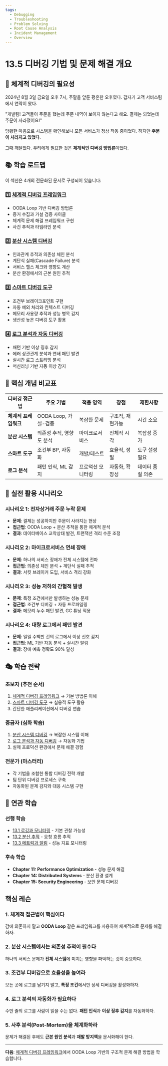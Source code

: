 ```yaml
---
tags:
  - Debugging
  - Troubleshooting
  - Problem Solving
  - Root Cause Analysis
  - Incident Management
  - Overview
---
```


# 13.5 디버깅 기법 및 문제 해결 개요

## 🎯 체계적 디버깅의 필요성

2024년 8월 3일 금요일 오후 7시, 주말을 앞둔 평온한 오후였다. 갑자기 고객 서비스팀에서 연락이 왔다.

"개발팀! 고객들이 주문을 했는데 주문 내역이 보이지 않는다고 해요. 결제는 되었는데 주문이 사라졌어요!"

당황한 마음으로 시스템을 확인해보니 모든 서비스가 정상 작동 중이었다. 하지만 **주문이 사라지고 있었다**.

그때 깨달았다. 우리에게 필요한 것은 **체계적인 디버깅 방법론**이었다.

## 📚 학습 로드맵

이 섹션은 4개의 전문화된 문서로 구성되어 있습니다:

### 1️⃣ [체계적 디버깅 프레임워크](05a-systematic-debugging-frameworks.md)

- OODA Loop 기반 디버깅 방법론
- 증거 수집과 가설 검증 사이클
- 체계적 문제 해결 프레임워크 구현
- 사건 추적과 타임라인 분석

### 2️⃣ [분산 시스템 디버깅](05b-distributed-debugging.md)

- 인과관계 추적과 의존성 체인 분석
- 계단식 실패(Cascade Failure) 분석
- 서비스 헬스 체크와 영향도 계산
- 분산 환경에서의 근본 원인 추적

### 3️⃣ [스마트 디버깅 도구](05c-smart-debugging-tools.md)

- 조건부 브레이크포인트 구현
- 자동 예외 처리와 컨텍스트 디버깅
- 메모리 사용량 추적과 성능 병목 감지
- 생산성 높은 디버깅 도구 활용

### 4️⃣ [로그 분석과 자동 디버깅](05d-log-analysis-debugging.md)

- 패턴 기반 이상 징후 감지
- 에러 상관관계 분석과 연쇄 패턴 발견
- 실시간 로그 스트리밍 분석
- 머신러닝 기반 자동 이상 감지

## 🎯 핵심 개념 비교표

| 디버깅 접근법 | 주요 기법 | 적용 영역 | 장점 | 제한사항 |
|------------|----------|-----------|------|----------|
| **체계적 프레임워크** | OODA Loop, 가설-검증 | 복잡한 문제 | 구조적, 재현가능 | 시간 소요 |
| **분산 시스템** | 의존성 추적, 영향도 분석 | 마이크로서비스 | 전체적 시각 | 복잡성 증가 |
| **스마트 도구** | 조건부 BP, 자동화 | 개발/테스트 | 효율적, 정밀 | 도구 설정 필요 |
| **로그 분석** | 패턴 인식, ML 감지 | 프로덕션 모니터링 | 자동화, 확장성 | 데이터 품질 의존 |

## 🚀 실전 활용 시나리오

### 시나리오 1: 전자상거래 주문 누락 문제

- **문제**: 결제는 성공하지만 주문이 사라지는 현상
- **접근법**: OODA Loop + 분산 추적을 통한 체계적 분석
- **결과**: 데이터베이스 교착상태 발견, 트랜잭션 격리 수준 조정

### 시나리오 2: 마이크로서비스 연쇄 장애

- **문제**: 하나의 서비스 장애가 전체 시스템에 전파
- **접근법**: 의존성 체인 분석 + 계단식 실패 추적
- **결과**: 서킷 브레이커 도입, 서비스 격리 강화

### 시나리오 3: 성능 저하의 간헐적 발생

- **문제**: 특정 조건에서만 발생하는 성능 문제
- **접근법**: 조건부 디버깅 + 자동 프로파일링
- **결과**: 메모리 누수 패턴 발견, GC 튜닝 적용

### 시나리오 4: 대량 로그에서 패턴 발견

- **문제**: 일일 수백만 건의 로그에서 이상 신호 감지
- **접근법**: ML 기반 자동 분석 + 실시간 알림
- **결과**: 장애 예측 정확도 90% 달성

## 🎭 학습 전략

### 초보자 (추천 순서)

1. [체계적 디버깅 프레임워크](05a-systematic-debugging-frameworks.md) → 기본 방법론 이해
2. [스마트 디버깅 도구](05c-smart-debugging-tools.md) → 실용적 도구 활용
3. 간단한 애플리케이션에서 디버깅 연습

### 중급자 (심화 학습)

1. [분산 시스템 디버깅](05b-distributed-debugging.md) → 복잡한 시스템 이해
2. [로그 분석과 자동 디버깅](05d-log-analysis-debugging.md) → 자동화 기법
3. 실제 프로덕션 환경에서 문제 해결 경험

### 전문가 (마스터리)

- 각 기법을 조합한 통합 디버깅 전략 개발
- 팀 단위 디버깅 프로세스 구축
- 자동화된 문제 감지와 대응 시스템 구현

## 🔗 연관 학습

### 선행 학습

- [13.1 로깅과 모니터링](01-logging-monitoring.md) - 기본 관찰 가능성
- [13.2 분산 추적](02-distributed-tracing.md) - 요청 흐름 추적
- [13.3 메트릭과 알림](03-metrics-alerts.md) - 성능 지표 모니터링

### 후속 학습

- **Chapter 11: Performance Optimization** - 성능 문제 해결
- **Chapter 14: Distributed Systems** - 분산 환경 설계
- **Chapter 15: Security Engineering** - 보안 문제 디버깅

## 핵심 레슨

### 1. 체계적 접근법이 핵심이다

감에 의존하지 말고 **OODA Loop** 같은 프레임워크를 사용하여 체계적으로 문제를 해결하자.

### 2. 분산 시스템에서는 의존성 추적이 필수다

하나의 서비스 문제가 **전체 시스템**에 미치는 영향을 파악하는 것이 중요하다.

### 3. 조건부 디버깅으로 효율성을 높여라

모든 곳에 로그를 남기지 말고, **특정 조건**에서만 상세 디버깅을 활성화하자.

### 4. 로그 분석의 자동화가 필요하다

수만 줄의 로그를 사람이 읽을 수는 없다. **패턴 인식**과 **이상 징후 감지**를 자동화하자.

### 5. 사후 분석(Post-Mortem)을 체계화하라

문제가 해결된 후에도 **근본 원인 분석**과 **재발 방지책**을 문서화해야 한다.

---

**다음**: [체계적 디버깅 프레임워크](05a-systematic-debugging-frameworks.md)에서 OODA Loop 기반의 구조적 문제 해결 방법을 학습합니다.

